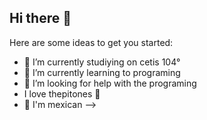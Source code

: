 ## Hi there 👋



Here are some ideas to get you started:

- 🔭 I’m currently studiying on cetis 104°
- 🌱 I’m currently learning to programing
- 🤔 I’m looking for help with the programing
- I love thepitones 🍆
- 🌮 I'm mexican
-->

